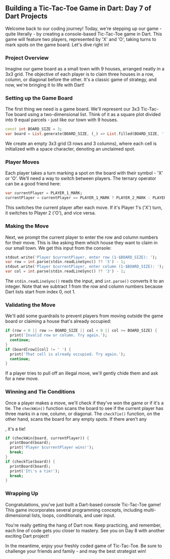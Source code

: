 ## Building a Tic-Tac-Toe Game in Dart: Day 7 of Dart Projects

Welcome back to our coding journey! Today, we're stepping up our game - quite literally - by creating a console-based Tic-Tac-Toe game in Dart. This game will feature two players, represented by 'X' and 'O', taking turns to mark spots on the game board. Let's dive right in!

### Project Overview

Imagine our game board as a small town with 9 houses, arranged neatly in a 3x3 grid. The objective of each player is to claim three houses in a row, column, or diagonal before the other. It's a classic game of strategy, and now, we're bringing it to life with Dart!

### Setting up the Game Board

The first thing we need is a game board. We'll represent our 3x3 Tic-Tac-Toe board using a two-dimensional list. Think of it as a square plot divided into 9 equal parcels - just like our town with 9 houses.

```dart
const int BOARD_SIZE = 3;
var board = List.generate(BOARD_SIZE, (_) => List.filled(BOARD_SIZE, ' '));
```
We create an empty 3x3 grid (3 rows and 3 columns), where each cell is initialized with a space character, denoting an unclaimed spot.

### Player Moves

Each player takes a turn marking a spot on the board with their symbol - 'X' or 'O'. We’ll need a way to switch between players. The ternary operator can be a good friend here:

```dart
var currentPlayer = PLAYER_1_MARK;
currentPlayer = currentPlayer == PLAYER_1_MARK ? PLAYER_2_MARK : PLAYER_1_MARK;
```
This switches the current player after each move. If it's Player 1's ('X') turn, it switches to Player 2 ('O'), and vice versa.

### Making the Move

Next, we prompt the current player to enter the row and column numbers for their move. This is like asking them which house they want to claim in our small town. We get this input from the console:

```dart
stdout.write('Player $currentPlayer, enter row (1-$BOARD_SIZE): ');
var row = int.parse(stdin.readLineSync() ?? '3') - 1;
stdout.write('Player $currentPlayer, enter column (1-$BOARD_SIZE): ');
var col = int.parse(stdin.readLineSync() ?? '3') - 1;
```
The `stdin.readLineSync()` reads the input, and `int.parse()` converts it to an integer. Note that we subtract 1 from the row and column numbers because Dart lists start from index 0, not 1.

### Validating the Move

We'll add some guardrails to prevent players from moving outside the game board or claiming a house that's already occupied:

```dart
if (row < 0 || row >= BOARD_SIZE || col < 0 || col >= BOARD_SIZE) {
  print('Invalid row or column. Try again.');
  continue;
}
if (board[row][col] != ' ') {
  print('That cell is already occupied. Try again.');
  continue;
}
```
If a player tries to pull off an illegal move, we'll gently chide them and ask for a new move.

### Winning and Tie Conditions

Once a player makes a move, we'll check if they've won the game or if it's a tie. The `checkWin()` function scans the board to see if the current player has three marks in a row, column, or diagonal. The `checkTie()` function, on the other hand, scans the board for any empty spots. If there aren't any

, it's a tie!

```dart
if (checkWin(board, currentPlayer)) {
  printBoard(board);
  print('Player $currentPlayer wins!');
  break;
}
if (checkTie(board)) {
  printBoard(board);
  print('It\'s a tie!');
  break;
}
```
### Wrapping Up

Congratulations, you've just built a Dart-based console Tic-Tac-Toe game! This game incorporates several programming concepts, including multi-dimensional lists, loops, conditionals, and user input. 

You're really getting the hang of Dart now. Keep practicing, and remember, each line of code gets you closer to mastery. See you on Day 8 with another exciting Dart project!

In the meantime, enjoy your freshly coded game of Tic-Tac-Toe. Be sure to challenge your friends and family - and may the best strategist win!
